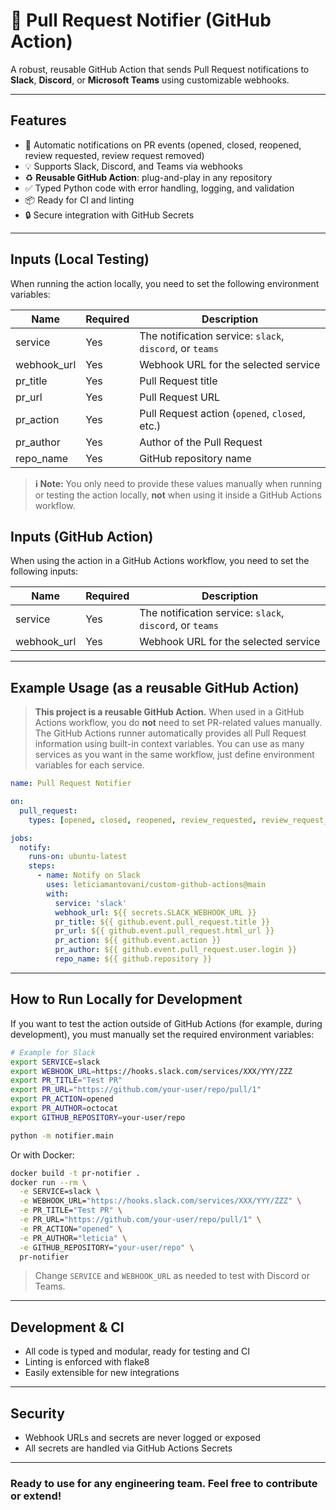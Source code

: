 # 🚀 Pull Request Notifier (GitHub Action)

A robust, reusable GitHub Action that sends Pull Request notifications to **Slack**, **Discord**, or **Microsoft Teams** using customizable webhooks.

---

## Features

* 🔔 Automatic notifications on PR events (opened, closed, reopened, review requested, review request removed)
* 💡 Supports Slack, Discord, and Teams via webhooks
* ♻️ **Reusable GitHub Action**: plug-and-play in any repository
* ✅ Typed Python code with error handling, logging, and validation
* 📦 Ready for CI and linting
* 🔒 Secure integration with GitHub Secrets

---

## Inputs (Local Testing)

When running the action locally, you need to set the following environment variables:

| Name         | Required | Description                                              |
| ------------ | -------- | -------------------------------------------------------- |
| service      | Yes      | The notification service: `slack`, `discord`, or `teams` |
| webhook_url | Yes      | Webhook URL for the selected service                     |
| pr_title    | Yes      | Pull Request title                                       |
| pr_url      | Yes      | Pull Request URL                                         |
| pr_action   | Yes      | Pull Request action (`opened`, `closed`, etc.)           |
| pr_author   | Yes      | Author of the Pull Request                               |
| repo_name   | Yes      | GitHub repository name                                   |

> **ℹ️ Note:**
> You only need to provide these values manually when running or testing the action locally, **not** when using it inside a GitHub Actions workflow.

## Inputs (GitHub Action)

When using the action in a GitHub Actions workflow, you need to set the following inputs:

| Name         | Required | Description                                              |
| ------------ | -------- | -------------------------------------------------------- |
| service      | Yes      | The notification service: `slack`, `discord`, or `teams` |
| webhook_url | Yes      | Webhook URL for the selected service                     |

---

## Example Usage (as a reusable GitHub Action)

> **This project is a reusable GitHub Action.**
> When used in a GitHub Actions workflow, you do **not** need to set PR-related values manually.
> The GitHub Actions runner automatically provides all Pull Request information using built-in context variables.
> You can use as many services as you want in the same workflow, just define environment variables for each service.

```yaml
name: Pull Request Notifier

on:
  pull_request:
    types: [opened, closed, reopened, review_requested, review_request_removed]

jobs:
  notify:
    runs-on: ubuntu-latest
    steps:
      - name: Notify on Slack
        uses: leticiamantovani/custom-github-actions@main
        with:
          service: 'slack'
          webhook_url: ${{ secrets.SLACK_WEBHOOK_URL }}
          pr_title: ${{ github.event.pull_request.title }}
          pr_url: ${{ github.event.pull_request.html_url }}
          pr_action: ${{ github.event.action }}
          pr_author: ${{ github.event.pull_request.user.login }}
          repo_name: ${{ github.repository }}
```

---

## How to Run Locally for Development

If you want to test the action outside of GitHub Actions (for example, during development), you must manually set the required environment variables:

```sh
# Example for Slack
export SERVICE=slack
export WEBHOOK_URL=https://hooks.slack.com/services/XXX/YYY/ZZZ
export PR_TITLE="Test PR"
export PR_URL="https://github.com/your-user/repo/pull/1"
export PR_ACTION=opened
export PR_AUTHOR=octocat
export GITHUB_REPOSITORY=your-user/repo

python -m notifier.main
```

Or with Docker:

```sh
docker build -t pr-notifier .
docker run --rm \
  -e SERVICE=slack \
  -e WEBHOOK_URL="https://hooks.slack.com/services/XXX/YYY/ZZZ" \
  -e PR_TITLE="Test PR" \
  -e PR_URL="https://github.com/your-user/repo/pull/1" \
  -e PR_ACTION="opened" \
  -e PR_AUTHOR="leticia" \
  -e GITHUB_REPOSITORY="your-user/repo" \
  pr-notifier
```

> Change `SERVICE` and `WEBHOOK_URL` as needed to test with Discord or Teams.

---

## Development & CI

* All code is typed and modular, ready for testing and CI
* Linting is enforced with flake8
* Easily extensible for new integrations

---

## Security

* Webhook URLs and secrets are never logged or exposed
* All secrets are handled via GitHub Actions Secrets

---

### **Ready to use for any engineering team. Feel free to contribute or extend!**
